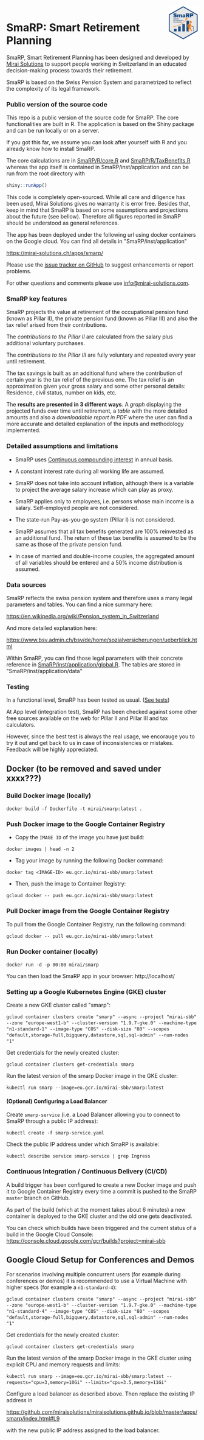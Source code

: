 <img src="inst/application/www/SmaRPSticker.png" align="right" width="15%" height="15%"/>


# SmaRP: Smart Retirement Planning
SmaRP, Smart Retirement Planning has been designed and developed by [Mirai Solutions](https://mirai-solutions.ch/) to support people working in Switzerland in an educated decision-making process towards their retirement.

SmaRP is based on the Swiss Pension System and parametrized to reflect the complexity of its legal framework.


### Public version of the source code

This repo is a public version of the source code for SmaRP. The core functionalities are built in R. The application is based on the Shiny package and can be run locally or on a server.

If you got this far, we assume you can look after yourself with R and you already know how to install SmaRP.  

The core calculations are in  [SmaRP/R/core.R](https://github.com/miraisolutions/SmaRP/blob/master/R/core.R) and [SmaRP/R/TaxBenefits.R](https://github.com/miraisolutions/SmaRP/blob/master/R/TaxBenefit.R) whereas the app itself is contained in SmaRP/inst/application  and can be run from the root directory with

``` r 
shiny::runApp()
```

This code is completely open-sourced. While all care and diligence has been used, Mirai Solutions gives no warranty it is error free. Besides that, keep in mind that SmaRP is based on some assumptions and projections about the future (see bellow).  Therefore all figures reported in SmaRP should be understood as general references.

The app has been deployed under the following url using docker containers on the Google cloud. You can find all details in "SmaRP/inst/application"   

https://mirai-solutions.ch/apps/smarp/ 

Please use the [issue tracker on GitHub](https://github.com/miraisolutions/SmaRP/issues) to suggest enhancements or report problems.

For other questions and comments please use info@mirai-solutions.com.


### SmaRP key features

SmaRP projects the value at retirement of the occupational pension fund (known as Pillar II), the private pension fund (known as Pillar III) and also the tax relief arised from their contributions.

The *contributions to the Pillar II* are calculated from the salary plus additional voluntary purchases.

The *contributions to the Pillar III* are fully voluntary and repeated every year until retirement.

The tax savings is built as an additional fund where the contribution of certain year is the tax relief of the previous one. The tax relief is an approximation given your gross salary and some other personal details: Residence, civil status, number on kids, etc. 

The **results are presented in 3 different ways**. A *graph* displaying the projected funds over time until retirement, a *table* with the more detailed amounts and also a *downloadable report in PDF* where the user can find a more accurate and detailed explanation of the inputs and methodology implemented.     


### Detailed assumptions and limitations

- SmaRP uses [Continuous compounding interest](https://en.wikipedia.org/wiki/Compound_interest) in annual basis. 

- A constant interest rate during all working life are assumed.

- SmaRP does not take into account inflation, although there is a variable to project the average salary increase which can play as proxy.

- SmaRP applies only to employees, i.e. persons whose main income is a salary. Self-employed people are not considered.

- The state-run Pay-as-you-go system (Pillar I) is not considered.

- SmaRP assumes that  all tax benefits generated are 100% reinvested as an additional fund. The return of these tax benefits is assumed to be the same as those of the private pension fund.

- In case of married and double-income couples, the aggregated amount of all variables should be entered and a 50% income distribution is assumed.


### Data sources

SmaRP reflects the swiss pension system and therefore uses a many legal parameters and tables. You can find a nice summary here:

https://en.wikipedia.org/wiki/Pension_system_in_Switzerland

And more detailed explanation here:

https://www.bsv.admin.ch/bsv/de/home/sozialversicherungen/ueberblick.html

Within SmaRP, you can find those legal parameters with their concrete reference in [SmaRP/inst/application/global.R](https://github.com/miraisolutions/SmaRP/blob/master/inst/application/global.R). The tables are stored in  "SmaRP/inst/application/data"


### Testing

In a functional level, SmaRP has been tested as usual. ([See tests](https://github.com/miraisolutions/SmaRP/tree/master/tests/testthat)) 

At App level (integration test), SmaRP has been checked against some other free sources available on the web for Pillar II and Pillar III and tax calculators.

However, since the best test is always the real usage, we encorauge you to try it out and get back to us in case of inconsistencies or mistakes. Feedback will be highly appreciated. 




## Docker (to be removed and saved under xxxx???)

### Build Docker image (locally)

```
docker build -f Dockerfile -t mirai/smarp:latest .
```

### Push Docker image to the Google Container Registry

- Copy the `IMAGE ID` of the image you have just build:

```
docker images | head -n 2
```

- Tag your image by running the following Docker command:

```
docker tag <IMAGE-ID> eu.gcr.io/mirai-sbb/smarp:latest
```

- Then, push the image to Container Registry:

```
gcloud docker -- push eu.gcr.io/mirai-sbb/smarp:latest
```

### Pull Docker image from the Google Container Registry

To pull from the Google Container Registry, run the following command:

```
gcloud docker -- pull eu.gcr.io/mirai-sbb/smarp:latest
```

### Run Docker container (locally)

```
docker run -d -p 80:80 mirai/smarp
```

You can then load the SmaRP app in your browser:
http://localhost/

### Setting up a Google Kubernetes Engine (GKE) cluster

Create a new GKE cluster called "smarp":

```
gcloud container clusters create "smarp" --async --project "mirai-sbb" --zone "europe-west1-b" --cluster-version "1.9.7-gke.0" --machine-type "n1-standard-1" --image-type "COS" --disk-size "80" --scopes "default,storage-full,bigquery,datastore,sql,sql-admin" --num-nodes "1"
```

Get credentials for the newly created cluster:

```
gcloud container clusters get-credentials smarp
```

Run the latest version of the smarp Docker image in the GKE cluster:

```
kubectl run smarp --image=eu.gcr.io/mirai-sbb/smarp:latest
```

#### (Optional) Configuring a Load Balancer

Create `smarp-service` (i.e. a Load Balancer allowing you to connect to SmaRP
through a public IP address):

```
kubectl create -f smarp-service.yaml
```

Check the public IP address under which SmaRP is available:

```
kubectl describe service smarp-service | grep Ingress
```

### Continuous Integration / Continuous Delivery (CI/CD)

A build trigger has been configured to create a new Docker image and push it
to Google Container Registry every time a commit is pushed to the SmaRP `master`
branch on GitHub.

As part of the build (which at the moment takes about 6 minutes) a new container
is deployed to the GKE cluster and the old one gets deactivated.

You can check which builds have been triggered and the current status of a build
in the Google Cloud Console:
https://console.cloud.google.com/gcr/builds?project=mirai-sbb


## Google Cloud Setup for Conferences and Demos

For scenarios involving multiple concurrent users (for example during conferences or demos) it is recommended to use a Virtual Machine with higher specs (for example a `n1-standard-4`):

```
gcloud container clusters create "smarp" --async --project "mirai-sbb" --zone "europe-west1-b" --cluster-version "1.9.7-gke.0" --machine-type "n1-standard-4" --image-type "COS" --disk-size "80" --scopes "default,storage-full,bigquery,datastore,sql,sql-admin" --num-nodes "1"
```

Get credentials for the newly created cluster:

```
gcloud container clusters get-credentials smarp
```

Run the latest version of the smarp Docker image in the GKE cluster using explicit CPU and memory requests and limits:

```
kubectl run smarp --image=eu.gcr.io/mirai-sbb/smarp:latest --requests="cpu=3,memory=10Gi" --limits="cpu=3.5,memory=11Gi"
```

Configure a load balancer as described above. Then replace the existing IP address in

https://github.com/miraisolutions/miraisolutions.github.io/blob/master/apps/smarp/index.html#L9

with the new public IP address assigned to the load balancer.
